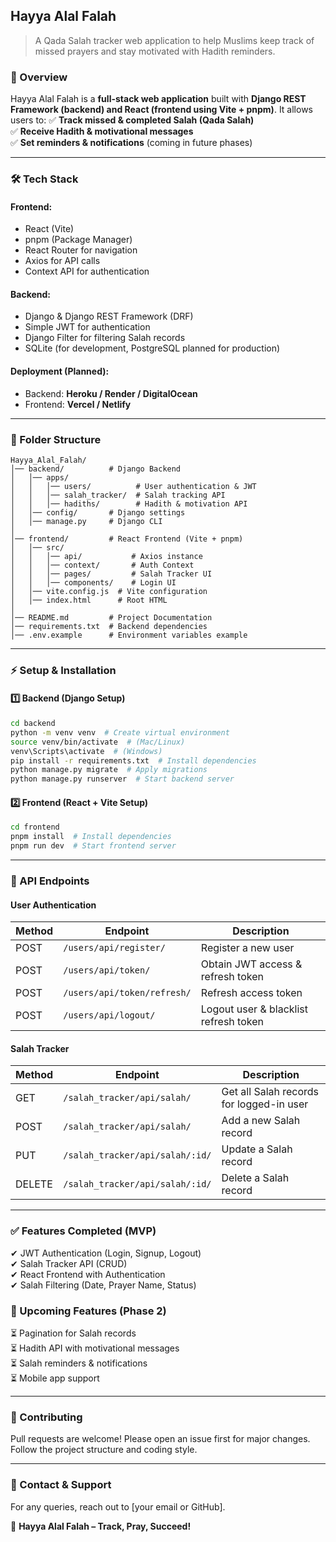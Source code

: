 ## **Hayya Alal Falah**

> A Qada Salah tracker web application to help Muslims keep track of missed prayers and stay motivated with Hadith reminders.

### **📌 Overview**
Hayya Alal Falah is a **full-stack web application** built with **Django REST Framework (backend) and React (frontend using Vite + pnpm)**. It allows users to:
✅ **Track missed & completed Salah (Qada Salah)**  
✅ **Receive Hadith & motivational messages**  
✅ **Set reminders & notifications** (coming in future phases)  

---

### **🛠 Tech Stack**
#### **Frontend:**
- React (Vite)
- pnpm (Package Manager)
- React Router for navigation
- Axios for API calls
- Context API for authentication

#### **Backend:**
- Django & Django REST Framework (DRF)
- Simple JWT for authentication
- Django Filter for filtering Salah records
- SQLite (for development, PostgreSQL planned for production)

#### **Deployment (Planned):**
- Backend: **Heroku / Render / DigitalOcean**
- Frontend: **Vercel / Netlify**

---

### **📂 Folder Structure**
```
Hayya_Alal_Falah/
│── backend/          # Django Backend
│   │── apps/
│   │   │── users/          # User authentication & JWT
│   │   │── salah_tracker/  # Salah tracking API
│   │   │── hadiths/        # Hadith & motivation API
│   │── config/       # Django settings
│   │── manage.py     # Django CLI
│
│── frontend/         # React Frontend (Vite + pnpm)
│   │── src/
│   │   │── api/           # Axios instance
│   │   │── context/       # Auth Context
│   │   │── pages/         # Salah Tracker UI
│   │   │── components/    # Login UI
│   │── vite.config.js  # Vite configuration
│   │── index.html      # Root HTML
│
│── README.md         # Project Documentation
│── requirements.txt  # Backend dependencies
│── .env.example      # Environment variables example
```

---

### **⚡ Setup & Installation**
#### **1️⃣ Backend (Django Setup)**
```bash
cd backend
python -m venv venv  # Create virtual environment
source venv/bin/activate  # (Mac/Linux)
venv\Scripts\activate  # (Windows)
pip install -r requirements.txt  # Install dependencies
python manage.py migrate  # Apply migrations
python manage.py runserver  # Start backend server
```

#### **2️⃣ Frontend (React + Vite Setup)**
```bash
cd frontend
pnpm install  # Install dependencies
pnpm run dev  # Start frontend server
```

---

### **🚀 API Endpoints**
#### **User Authentication**
| Method | Endpoint | Description |
|--------|---------|-------------|
| POST   | `/users/api/register/` | Register a new user |
| POST   | `/users/api/token/` | Obtain JWT access & refresh token |
| POST   | `/users/api/token/refresh/` | Refresh access token |
| POST   | `/users/api/logout/` | Logout user & blacklist refresh token |

#### **Salah Tracker**
| Method | Endpoint | Description |
|--------|---------|-------------|
| GET    | `/salah_tracker/api/salah/` | Get all Salah records for logged-in user |
| POST   | `/salah_tracker/api/salah/` | Add a new Salah record |
| PUT    | `/salah_tracker/api/salah/:id/` | Update a Salah record |
| DELETE | `/salah_tracker/api/salah/:id/` | Delete a Salah record |

---

### **✅ Features Completed (MVP)**
✔ JWT Authentication (Login, Signup, Logout)  
✔ Salah Tracker API (CRUD)  
✔ React Frontend with Authentication  
✔ Salah Filtering (Date, Prayer Name, Status)  

### **🚀 Upcoming Features (Phase 2)**
⏳ Pagination for Salah records  
⏳ Hadith API with motivational messages  
⏳ Salah reminders & notifications  
⏳ Mobile app support  

---

### **🤝 Contributing**
Pull requests are welcome! Please open an issue first for major changes. Follow the project structure and coding style.

---

### **📩 Contact & Support**
For any queries, reach out to [your email or GitHub].

🚀 **Hayya Alal Falah – Track, Pray, Succeed!**

